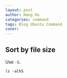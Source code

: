 ```yaml
---
layout: post
author: Hang Hu
categories: command
tags: Blog Ubuntu Command 
cover: 
---
```

## Sort by file size

Use `-S`.

```
ls -alhS
```

